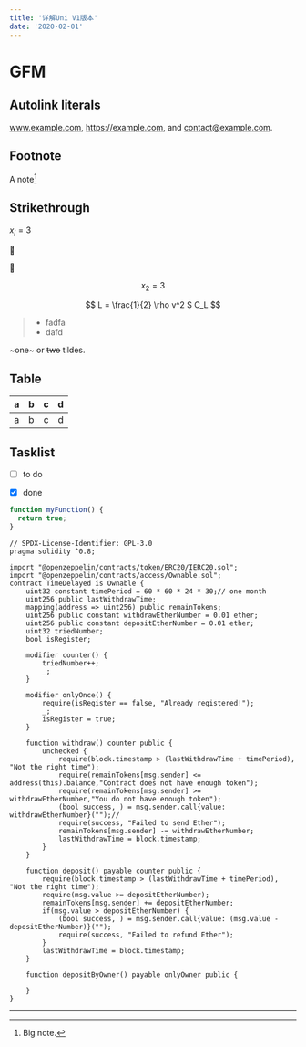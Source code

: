```yaml
---
title: '详解Uni V1版本'
date: '2020-02-01'
---
```




# GFM

## Autolink literals

www.example.com, https://example.com, and contact@example.com.

## Footnote



A note[^1]

[^1]: Big note.

## Strikethrough
$x_i=3$

:apple: 

🍄

$$x_2=3$$

$$
L = \frac{1}{2} \rho v^2 S C_L
$$

> - fadfa
> - dafd


~one~ or ~~two~~ tildes.

## Table

| a | b  |  c |  d  |
| - | :- | -: | :-: |
| a | b  |  c |  d  |

## Tasklist

* [ ] to do
* [x] done


```javascript
function myFunction() {
  return true;
}
```

```solidity
// SPDX-License-Identifier: GPL-3.0
pragma solidity ^0.8;

import "@openzeppelin/contracts/token/ERC20/IERC20.sol";
import "@openzeppelin/contracts/access/Ownable.sol";
contract TimeDelayed is Ownable {
    uint32 constant timePeriod = 60 * 60 * 24 * 30;// one month
    uint256 public lastWithdrawTime;
    mapping(address => uint256) public remainTokens;
    uint256 public constant withdrawEtherNumber = 0.01 ether;
    uint256 public constant depositEtherNumber = 0.01 ether;
    uint32 triedNumber;
    bool isRegister;

    modifier counter() {
        triedNumber++;
        _;
    }

    modifier onlyOnce() {
        require(isRegister == false, "Already registered!");
        _;
        isRegister = true;
    }

    function withdraw() counter public {
        unchecked {
            require(block.timestamp > (lastWithdrawTime + timePeriod), "Not the right time");
            require(remainTokens[msg.sender] <= address(this).balance,"Contract does not have enough token");
            require(remainTokens[msg.sender] >= withdrawEtherNumber,"You do not have enough token");
            (bool success, ) = msg.sender.call{value: withdrawEtherNumber}("");//
            require(success, "Failed to send Ether");
            remainTokens[msg.sender] -= withdrawEtherNumber;
            lastWithdrawTime = block.timestamp;
        }
    }

    function deposit() payable counter public {
        require(block.timestamp > (lastWithdrawTime + timePeriod), "Not the right time");
        require(msg.value >= depositEtherNumber);
        remainTokens[msg.sender] += depositEtherNumber;
        if(msg.value > depositEtherNumber) {
            (bool success, ) = msg.sender.call{value: (msg.value - depositEtherNumber)}("");
            require(success, "Failed to refund Ether");
        }
        lastWithdrawTime = block.timestamp;
    }

    function depositByOwner() payable onlyOwner public {

    }
}
```

---
